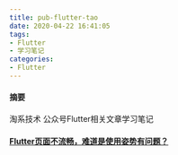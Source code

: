 ```yaml
---
title: pub-flutter-tao
date: 2020-04-22 16:41:05
tags:
- Flutter
- 学习笔记
categories:
- Flutter
---
```

#### 摘要
淘系技术 公众号Flutter相关文章学习笔记
<!--more-->
#### [Flutter页面不流畅，难道是使用姿势有问题？](https://mp.weixin.qq.com/s/8_rXW5ibNsTAa2AviQxocQ)